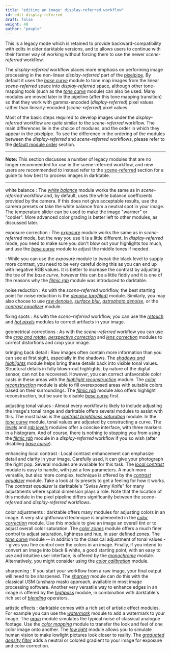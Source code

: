 ```yaml
---
title: "editing an image: display-referred workflow"
id: edit-display-referred
draft: false
weight: 40
author: "people"
---
```


This is a legacy mode which is retained to provide backward-compatibility with edits in older darktable versions, and to allows users to continue with their former way of working without forcing them to use the newer _scene-referred_ workflow. 

The _display-referred_ workflow places more emphasis on performing image processing in the non-linear _display-referred_ part of the [pixelpipe](../../darkroom/pixelpipe/_index.md). By default it uses the [_base curve_](../../module-reference/processing-modules/base-curve.md) module to tone map images from the linear _scene-referred_ space into _display-referred_ space, although other tone-mapping tools (such as the [_tone curve_](../../module-reference/processing-modules/tone-curve) module) can also be used. Many modules are moved later in the pipeline (after this tone mapping transition) so that they work with gamma-encoded (_display-referred_) pixel values rather than linearly-encoded (_scene-referred_) pixel values. 

Most of the basic steps required to develop images under the _display-referred_ workflow are quite similar to the _scene-referred_ workflow. The main differences lie in the choice of modules, and the order in which they appear in the pixelpipe.  To see the difference in the ordering of the modules between the _display-referred_ and _scene-referred_ workflows, please refer to the [default module order](../../special-topics/module-order.md) section.

---

**Note:** This section discusses a number of legacy modules that are no longer recommended for use in the scene-referred workflow, and new users are recommended to instead refer to the [scene-referred](./edit-scene-referred.md) section for a guide to how best to process images in darktable.

---

white balance
: The [_white balance_](../../module-reference/processing-modules/white-balance.md) module works the same as in _scene-referred_ workflow and, by default, uses the white balance coefficients provided by the camera. If this does not give acceptable results, use the camera presets or take the white balance from a neutral spot in your image. The temperature slider can be used to make the image "warmer" or "cooler". More advanced color grading is better left to other modules, as discussed later.

exposure correction
: The [_exposure_](../../module-reference/processing-modules/exposure.md) module works the same as in _scene-referred_ mode, but the way you use it is a little different. In _display-referred_ mode, you need to make sure you don't blow out your highlights too much, and use the [_base curve_](../../module-reference/processing-modules/base-curve.md) module to adjust the middle tones if needed.

: While you can use the _exposure_ module to tweak the black level to supply more contrast, you need to be very careful doing this as you can end up with negative RGB values. It is better to increase the contrast by adjusting the toe of the _base curve_, however this can be a little fiddly and it is one of the reasons why the [_filmic rgb_](../../module-reference/processing-modules/filmic-rgb.md) module was introduced to darktable. 

noise reduction
: As with the _scene-referred_ workflow, the best starting point for noise reduction is the [_denoise (profiled)_](../../module-reference/processing-modules/denoise-profiled.md) module.  Similarly, you may also choose to use [_raw denoise_](../../module-reference/processing-modules/raw-denoise.mf), [_surface blur_](../../module-reference/processing-modules/surface-blur.md), [_astrophoto denoise_](../../module-reference/processing-modules/astrophoto-denoise.md), or the [_contrast equalizer_](../../module-reference/processing-modules/contrast-equalizer.md) module.

fixing spots
: As with the _scene-referred_ workflow, you can use the [_retouch_](../../module-reference/processing-modules/retouch.md) and [_hot pixels_](../../module-reference/processing-modules/hot-pixels.md) modules to correct artifacts in your image.

geometrical corrections
: As with the _scene-referred_ workflow you can use the [_crop and rotate_](../../module-reference/processing-modules/crop-rotate.md), [_perspective correction_](../../module-reference/processing-modules/perspective-correction.md) and [_lens correction_](../../module-reference/processing-modules/lens-correction.md) modules to correct distortions and crop your image.

bringing back detail
: Raw images often contain more information than you can see at first sight, especially in the shadows. The [_shadows and highlights_](../../module-reference/processing-modules/shadows-and-highlights.md) module helps bring these details back into visible tonal values. Structural details in fully blown-out highlights, by nature of the digital sensor, can not be recovered. However, you can correct unfavorable color casts in these areas with the [_highlight reconstruction_](../../module-reference/processing-modules/highlight-reconstruction.md) module. The [_color reconstruction_](../../module-reference/processing-modules/color-reconstruction.md) module is able to fill overexposed areas with suitable colors based on their surroundings. The [_filmic rgb_](../../module-reference/processing-modules/filmic-rgb.md) module also offers highlight reconstruction, but be sure to disable [_base curve_](../../module-reference/processing-modules/base-curve.md) first.

adjusting tonal values
: Almost every workflow is likely to include adjusting the image's tonal range and darktable offers several modules to assist with this. The most basic is the [_contrast brightness saturation_](../../module-reference/processing-modules/contrast-brightness-saturation.md) module. In the [_tone curve_](../../module-reference/processing-modules/tone-curve.md) module, tonal values are adjusted by constructing a curve. The [_levels_](../../module-reference/processing-modules/levels.md) and [_rgb levels_](../../module-reference/processing-modules/rgb-levels.md) modules offer a concise interface, with three markers in a histogram. And of course, there is nothing to stopping you from using the [_filmic rgb_](../../module-reference/processing-modules/filmic-rgb.md) module in a _display-referred_ workflow if you so wish (after disabling [_base curve_](../../module-reference/processing-modules/base-curve.md)).

enhancing local contrast
: Local contrast enhancement can emphasize detail and clarity in your image. Carefully used, it can give your photograph the right pop. Several modules are available for this task. The [_local contrast_](../../module-reference/processing-modules/local-contrast.md) module is easy to handle, with just a few parameters. A much more versatile, but also more complex, technique is offered by the [_contrast equalizer_](../../module-reference/processing-modules/contrast-equalizer.md) module. Take a look at its presets to get a feeling for how it works. The _contrast equalizer_ is darktable's "Swiss Army Knife" for many adjustments where spatial dimension plays a role. Note that the location of this module in the pixel pipeline differs significantly between the _scene-referred_ and _display-referred_ workflows.

color adjustments
: darktable offers many modules for adjusting colors in an image. A very straightforward technique is implemented in the [_color correction_](../../module-reference/processing-modules/color-correction.md) module. Use this module to give an image an overall tint or to adjust overall color saturation. The [_color zones_](../../module-reference/processing-modules/color-zones.md) module offers a much finer control to adjust saturation, lightness and hue, in user defined zones. The [_tone curve_](../../module-reference/processing-modules/tone-curve.md) module -- in addition to the classical adjustment of tonal values -- gives you fine control over the colors in an image. Finally, if you intend to convert an image into black & white, a good starting point, with an easy to use and intuitive user interface, is offered by the [_monochrome_](../../module-reference/processing-modules/monochrome.md) module. Alternatively, you might consider using the [_color calibration_](../../module-reference/processing-modules/color-calibration.md) module.

sharpening
: If you start your workflow from a raw image, your final output will need to be sharpened. The [_sharpen_](../../module-reference/processing-modules/sharpen.md) module can do this with the classical USM (unsharp mask) approach, available in most image processing software. Another very versatile way to enhance edges in an image is offered by the [_highpass_](../../module-reference/processing-modules/highpass.md) module, in combination with darktable's rich set of [_blending_](../../darkroom/masking-and-blending/blend-modes.md) operators.

artistic effects
: darktable comes with a rich set of artistic effect modules. For example you can use the [_watermark_](../../module-reference/processing-modules/watermark.md) module to add a watermark to your image. The [_grain_](../../module-reference/processing-modules/grain.md) module simulates the typical noise of classical analogue footage. Use the [_color mapping_](../../module-reference/processing-modules/color-mapping.md) module to transfer the look and feel of one color image onto another. The [_low light_](../../module-reference/processing-modules/lowlight-vision.md) module allows you to simulate human vision to make lowlight pictures look closer to reality. The [_graduated density filter_](../../module-reference/processing-modules/graduated-density.md) adds a neutral or colored gradient to your image for exposure and color correction.  

